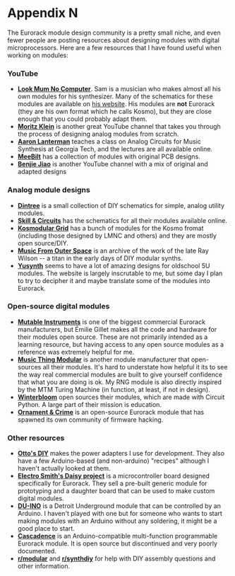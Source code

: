# Appendix N

The Eurorack module design community is a pretty small niche, and even fewer people are posting resources about designing modules with digital microprocessors. Here are a few resources that I have found useful when working on modules:

### YouTube
* **[Look Mum No Computer](https://www.youtube.com/lookmumnocomputer)**. Sam is a musician who makes almost all his own modules for his synthesizer. Many of the schematics for these modules are available on [his website](https://www.lookmumnocomputer.com/projects). His modules are **not** Eurorack (they are his own format which he calls Kosmo), but they are close enough that you could probably adapt them.
* **[Moritz Klein](https://www.youtube.com/@MoritzKlein0)** is another great YouTube channel that takes you through the process of designing analog modules from scratch.
* **[Aaron Lanterman](https://www.youtube.com/playlist?list=PLOunECWxELQS5bMdWo9VhmZtsCjhjYNcV)** teaches a class on Analog Circuits for Music Synthesis at Georgia Tech, and the lectures are all available online.
* **[MeeBilt](https://www.youtube.com/@MeeBilt)** has a collection of modules with original PCB designs.
* **[Benjie Jiao](https://www.youtube.com/BenjieJiao)** is another YouTube channel with a mix of original and adapted designs

### Analog module designs
* **[Dintree](http://www.dintree.com/)** is a small collection of DIY schematics for simple, analog utility modules.
* **[Skill & Circuits](https://www.skullandcircuits.com/projects/)** has the schematics for all their modules available online.
* **[Kosmodular Grid](https://www.kosmodulargrid.com/)** has a bunch of modules for the Kosmo fromat (including those designed by LMNC and others) and they are mostly open source/DIY.
* **[Music From Outer Space](http://musicfromouterspace.com/index.php)** is an archive of the work of the late Ray Wilson -- a titan in the early days of DIY modular synths.
* **[Yusynth](https://yusynth.net/index_en.php)** seems to have a lot of amazing designs for oldschool 5U modules. The website is largely inscrutable to me, but some day I plan to try to decipher it and maybe translate some of the modules into Eurorack.

### Open-source digital modules
* **[Mutable Instruments](https://mutable-instruments.net)** is one of the biggest commercial Eurorack manufacturers, but Émilie Gillet makes all the code and hardware for their modules open source. These are not primarily intended as a learning resource, but having access to any open source modules as a reference was extremely helpful for me.
* **[Music Thing Modular](https://musicthing.co.uk/)** is another module manufacturer that open-sources all their modules. It's hard to understate how helpful it its to see the way real commercial modules are built to give yourself confidence that what you are doing is ok. My RNG module is also directly inspired by the MTM Turing Machine (in function, at least, if not in design).
* **[Winterbloom](https://winterbloom.com/shop)** open sources their modules, which are made with Circuit Python. A large part of their mission is education.
* **[Ornament & Crime](https://ornament-and-cri.me/)** is an open-source Eurorack module that has spawned its own community of firmware hacking.

### Other resources
* **[Otto's DIY](https://ottosdiy.com/)** makes the power adapters I use for development. They also have a few Arduino-based (and non-arduino) "recipes" although I haven't actually looked at them.
* **[Electro Smith's Daisy project](https://www.electro-smith.com/daisy/)** is a microcontroller board designed specifically for Eurorack. They sell a pre-built generic module for prototyping and a daughter board that can be used to make custom digital modules.
* **[DU-INO](http://detroitunderground.net/modular/du-ino/)** is a Detroit Underground module that can be controlled by an Arduino. I haven't played with one but for someone who wants to start making modules with an Arduino without any soldering, it might be a good place to start.
* **[Cascadence](https://github.com/cctvfm/cascadence)** is an Arduino-compatible multi-function programmable Eurorack module. It is open source but discontinued and very poorly documented.
* **[r/modular](https://www.reddit.com/r/modular/)** and **[r/synthdiy](https://www.reddit.com/r/synthdiy/)** for help with DIY assembly questions and other information. 
